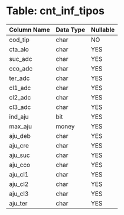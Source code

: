 # Table: cnt_inf_tipos

| Column Name | Data Type | Nullable |
|-------------|-----------|----------|
| cod_tip | char | NO |
| cta_alo | char | YES |
| suc_adc | char | YES |
| cco_adc | char | YES |
| ter_adc | char | YES |
| cl1_adc | char | YES |
| cl2_adc | char | YES |
| cl3_adc | char | YES |
| ind_aju | bit | YES |
| max_aju | money | YES |
| aju_deb | char | YES |
| aju_cre | char | YES |
| aju_suc | char | YES |
| aju_cco | char | YES |
| aju_cl1 | char | YES |
| aju_cl2 | char | YES |
| aju_cl3 | char | YES |
| aju_ter | char | YES |
